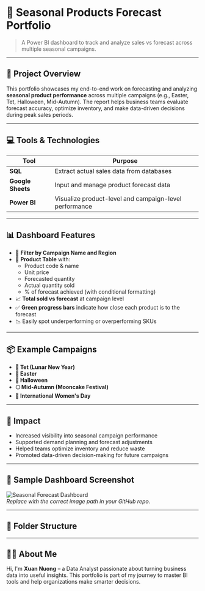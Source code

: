 # 🎯 Seasonal Products Forecast Portfolio  
> A Power BI dashboard to track and analyze sales vs forecast across multiple seasonal campaigns.

---

## 📌 Project Overview  
This portfolio showcases my end-to-end work on forecasting and analyzing **seasonal product performance** across multiple campaigns (e.g., Easter, Tet, Halloween, Mid-Autumn). The report helps business teams evaluate forecast accuracy, optimize inventory, and make data-driven decisions during peak sales periods.

---

## 💻 Tools & Technologies  

| Tool            | Purpose                                      |
|------------------|----------------------------------------------|
| **SQL**          | Extract actual sales data from databases     |
| **Google Sheets**| Input and manage product forecast data       |
| **Power BI**     | Visualize product-level and campaign-level performance |

---

## 📊 Dashboard Features  

- 🔎 **Filter by Campaign Name and Region**
- 🧾 **Product Table** with:
  - Product code & name  
  - Unit price  
  - Forecasted quantity  
  - Actual quantity sold  
  - % of forecast achieved (with conditional formatting)
- 📈 **Total sold vs forecast** at campaign level
- ✅ **Green progress bars** indicate how close each product is to the forecast
- 📉 Easily spot underperforming or overperforming SKUs

---

## 📦 Example Campaigns  

- **🎉 Tet (Lunar New Year)**  
- **🐰 Easter**  
- **🎃 Halloween**  
- **🌕 Mid-Autumn (Mooncake Festival)**  
- **💐 International Women's Day**

---

## 🚀 Impact  

- Increased visibility into seasonal campaign performance  
- Supported demand planning and forecast adjustments  
- Helped teams optimize inventory and reduce waste  
- Promoted data-driven decision-making for future campaigns

---

## 📸 Sample Dashboard Screenshot  

![Seasonal Forecast Dashboard](path/to/your-image.png)  
_Replace with the correct image path in your GitHub repo._

---

## 📂 Folder Structure  

---

## 👩‍💻 About Me  

Hi, I'm **Xuan Nuong** – a Data Analyst passionate about turning business data into useful insights. This portfolio is part of my journey to master BI tools and help organizations make smarter decisions.

